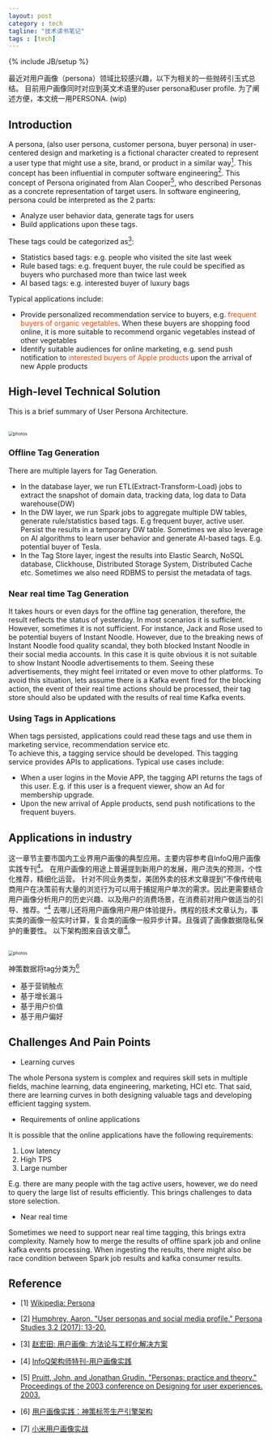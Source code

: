 ```yaml
---
layout: post
category : tech
tagline: "技术读书笔记"
tags : [tech]
---
```

{% include JB/setup %}

最近对用户画像（persona）领域比较感兴趣，以下为相关的一些抛砖引玉式总结。
目前用户画像同时对应到英文术语里的user persona和user profile. 为了阐述方便，本文统一用PERSONA.
(wip)

## Introduction
A persona, (also user persona, customer persona, buyer persona) in user-centered design and marketing is a fictional character created to represent a user type that might use a site, brand, or product in a similar way[<sup>1</sup>](#refer-anchor-1). This concept has been influential in computer software engineering[<sup>2</sup>](#refer-anchor-2).
This concept of Persona originated from Alan Cooper[<sup>5</sup>](#refer-anchor-5), who described Personas as a concrete representation of target users. In software engineering, persona could be interpreted as the 2 parts:
- Analyze user behavior data, generate tags for users
- Build applications upon these tags. 

These tags could be categorized as[<sup>3</sup>](#refer-anchor-3):
- Statistics based tags: e.g. people who visited the site last week
- Rule based tags: e.g. frequent buyer, the rule could be specified as buyers who purchased more than twice last week
- AI based tags: e.g. interested buyer of luxury bags 

Typical applications include:
- Provide personalized recommendation service to buyers, e.g. <a style="color:#FF4500;text-decoration:none">frequent buyers of organic vegetables</a>. When these buyers are shopping food online, it is more suitable to recommend organic vegetables instead of other vegetables 
- Identify suitable audiences for online marketing, e.g. send push notification to <a style="color:#FF4500;text-decoration:none">interested buyers of Apple products</a> upon the arrival of new Apple products

## High-level Technical Solution
This is a brief summary of User Persona Architecture.

<br/>
<img src="../../../.././assets/themes/imgs/2022/persona/persona-overall.png" style="zoom:60%" alt="photos">
<br/>

### Offline Tag Generation
There are multiple layers for Tag Generation.
- In the database layer, we run ETL(Extract-Transform-Load) jobs to extract the snapshot of domain data, tracking data, log data to Data warehouse(DW)
- In the DW layer, we run Spark jobs to aggregate multiple DW tables, generate rule/statistics based tags. E.g frequent buyer, active user. Persist the results in a temporary DW table. Sometimes we also leverage on AI algorithms to learn user behavior and generate AI-based tags. E.g. potential buyer of Tesla.
- In the Tag Store layer, ingest the results into Elastic Search, NoSQL database, Clickhouse, Distributed Storage System, Distributed Cache etc. Sometimes we also need RDBMS to persist the metadata of tags. 

### Near real time Tag Generation
It takes hours or even days for the offline tag generation, therefore, the result reflects the status of yesterday. 
In most scenarios it is sufficient. However, sometimes it is not sufficient. 
For instance, Jack and Rose used to be potential buyers of Instant Noodle. However, due to the breaking news of Instant Noodle food quality scandal, they both blocked Instant Noodle in their social media accounts.
In this case it is quite obvious it is not suitable to show Instant Noodle advertisements to them. Seeing these advertisements, they might feel irritated or even move to other platforms.
To avoid this situation, lets assume there is a Kafka event fired for the blocking action, the event of their real time actions should be processed, their tag store should also be updated with the results of real time Kafka events.  

### Using Tags in Applications
When tags persisted, applications could read these tags and use them in marketing service, recommendation service etc.  
To achieve this, a tagging service should be developed. This tagging service provides APIs to applications. Typical use cases include:
- When a user logins in the Movie APP, the tagging API returns the tags of this user. E.g. if this user is a frequent viewer, show an Ad for membership upgrade.  
- Upon the new arrival of Apple products, send push notifications to the frequent buyers.

## Applications in industry 
这一章节主要市国内工业界用户画像的典型应用。主要内容参考自InfoQ用户画像实践专刊[<sup>4</sup>](#refer-anchor-4)。
在用户画像的用途上普遍提到新用户的发展，用户流失的预测，个性化推荐，精细化运营。
针对不同业务类型，美团外卖的技术文章提到”不像传统电商用户在决策前有大量的浏览行为可以用于捕捉用户单次的需求。因此更需要结合用户画像分析用户的历史兴趣、以及用户的消费场景，在消费前对用户做适当的引导、推荐。“[<sup>4</sup>](#refer-anchor-4)
去哪儿还将用户画像用户用户体验提升。携程的技术文章认为，事实类的画像一般实时计算，复合类的画像一般异步计算。且强调了画像数据隐私保护的重要性。
以下架构图来自该文章[<sup>4</sup>](#refer-anchor-4)。

<br/>
<img src="../../../.././assets/themes/imgs/2022/persona/REF1.png" style="zoom:60%" alt="photos">
<br/>

神策数据将tag分类为[<sup>6</sup>](#refer-anchor-6)
- 基于营销触点
- 基于增长漏斗
- 基于用户价值
- 基于用户偏好



## Challenges And Pain Points
- Learning curves

The whole Persona system is complex and requires skill sets in multiple fields, machine learning, data engineering, marketing, HCI etc.
That said, there are learning curves in both designing valuable tags and developing efficient tagging system.

- Requirements of online applications

It is possible that the online applications have the following requirements:
1) Low latency
2) High TPS
3) Large number

E.g. there are many people with the tag active users, however, we do need to query the large list of results efficiently. 
This brings challenges to data store selection. 


- Near real time

Sometimes we need to support near real time tagging, this brings extra complexity. Namely how to merge the results of offline spark job and online kafka events processing. When ingesting the results, there might also be race condition between Spark job results and kafka consumer results.
  


## Reference
<div id="refer-anchor-1"></div>

- [1] [Wikipedia: Persona](https://en.wikipedia.org/wiki/Persona_(user_experience))

<div id="refer-anchor-2"></div>

- [2] [Humphrey, Aaron. "User personas and social media profile." Persona Studies 3.2 (2017): 13-20.](https://search.informit.org/doi/pdf/10.3316/informit.955882816086719)

<div id="refer-anchor-3"></div>

- [3] [赵宏田: 用户画像: 方法论与工程化解决方案](https://books.google.com.hk/books?id=jL-zzQEACAAJ&dq=%E7%94%A8%E6%88%B7%E7%94%BB%E5%83%8F-%E6%96%B9%E6%B3%95%E8%AE%BA%E4%B8%8E%E5%B7%A5%E7%A8%8B%E5%8C%96%E8%A7%A3%E5%86%B3%E6%96%B9%E6%A1%88&hl=en&sa=X&redir_esc=y)

<div id="refer-anchor-4"></div>

- [4] [InfoQ架构师特刊-用户画像实践](https://www.epubit.com/bookDetails?id=N30047)

<div id="refer-anchor-5"></div>

- [5] [Pruitt, John, and Jonathan Grudin. "Personas: practice and theory." Proceedings of the 2003 conference on Designing for user experiences. 2003.](https://dl.acm.org/doi/abs/10.1145/997078.997089)

<div id="refer-anchor-6"></div>

- [6] [用户画像实践：神策标签生产引擎架构](https://www.cnblogs.com/purple5252/p/13859410.html)


<div id="refer-anchor-7"></div>

- [7] [小米用户画像实战](https://new.qq.com/omn/20210303/20210303A09GHV00.html)
